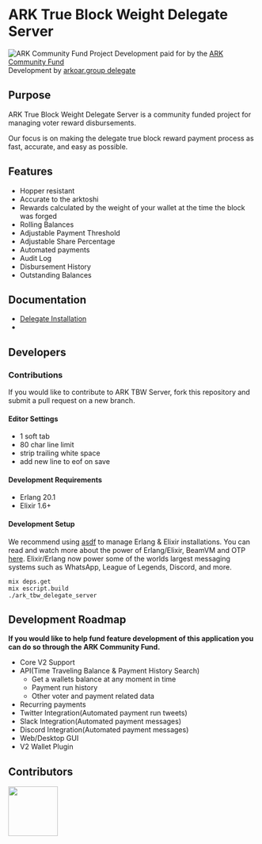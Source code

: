 # ARK True Block Weight Delegate Server
![ARK Community Fund Project](https://arkcommunity.fund/media-kit/funded/banner.png)
Development paid for by the
[ARK Community Fund](https://arkcommunity.fund/proposal/ark-tbw-delegate-server)<br/>
Development by [arkoar.group delegate](https://arkoar.group)

## Purpose
ARK True Block Weight Delegate Server is a community funded project for
managing voter reward disbursements.

Our focus is on making the delegate true block reward payment process as fast, accurate, and easy as possible.

## Features
- Hopper resistant
- Accurate to the arktoshi
- Rewards calculated by the weight of your wallet at the time the block was forged
- Rolling Balances
- Adjustable Payment Threshold
- Adjustable Share Percentage
- Automated payments
- Audit Log
- Disbursement History
- Outstanding Balances

## Documentation
- [Delegate Installation](https://github.com/arkoar-group/ark_tbw_delegate_server/blob/master/docs/delegate_installation.md)
-

## Developers

### Contributions
If you would like to contribute to ARK TBW Server, fork this repository and
submit a pull request on a new branch.

#### Editor Settings
  - 1 soft tab
  - 80 char line limit
  - strip trailing white space
  - add new line to eof on save

#### Development Requirements
  - Erlang 20.1
  - Elixir 1.6+

#### Development Setup
We recommend using [asdf](https://github.com/asdf-vm/asdf) to manage Erlang & Elixir installations. You can read and watch more about the power of Erlang/Elixir, BeamVM and OTP [here](https://erlangcentral.org/tag/beam/). Elixir/Erlang now power some of the worlds largest messaging systems such as WhatsApp, League of Legends, Discord, and more.  

```
mix deps.get
mix escript.build
./ark_tbw_delegate_server
```

## Development Roadmap
**If you would like to help fund feature development of this application you can do so through the ARK Community Fund.**
- Core V2 Support
- API(Time Traveling Balance & Payment History Search)
  - Get a wallets balance at any moment in time
  - Payment run history
  - Other voter and payment related data
- Recurring payments
- Twitter Integration(Automated payment run tweets)
- Slack Integration(Automated payment messages)
- Discord Integration(Automated payment messages)
- Web/Desktop GUI
- V2 Wallet Plugin

## Contributors
<a href="https://github.com/arkoar-group">
  <img src="https://avatars0.githubusercontent.com/u/37595014?s=200&v=4"
    width="100">
  </img>
</a>

